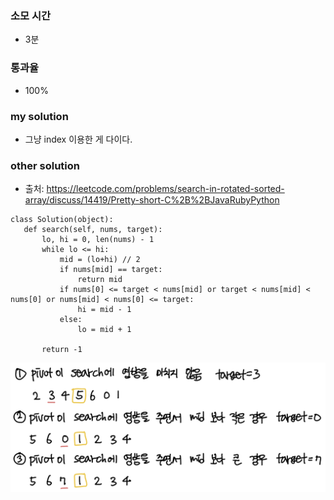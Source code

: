 ### 소모 시간
- 3분

### 통과율
- 100% 

### my solution
- 그냥 index 이용한 게 다이다.

### other solution
- 출처: https://leetcode.com/problems/search-in-rotated-sorted-array/discuss/14419/Pretty-short-C%2B%2BJavaRubyPython
```
class Solution(object):
   def search(self, nums, target):
       lo, hi = 0, len(nums) - 1
       while lo <= hi:
           mid = (lo+hi) // 2
           if nums[mid] == target:
               return mid
           if nums[0] <= target < nums[mid] or target < nums[mid] < nums[0] or nums[mid] < nums[0] <= target:
               hi = mid - 1
           else:
               lo = mid + 1

       return -1
```
![approach](./search_in_rotated_approach.png)